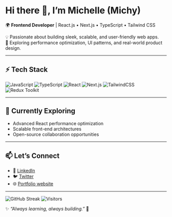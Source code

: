 # Hi there 👋, I’m Michelle (Michy)

🌍 **Frontend Developer** | React.js • Next.js • TypeScript • Tailwind CSS  

💡 Passionate about building sleek, scalable, and user-friendly web apps.  
🚀 Exploring performance optimization, UI patterns, and real-world product design.  

---

## ⚡ Tech Stack
![JavaScript](https://img.shields.io/badge/JavaScript-ES6+-yellow?logo=javascript)
![TypeScript](https://img.shields.io/badge/TypeScript-3178C6?logo=typescript&logoColor=white)
![React](https://img.shields.io/badge/React-61DAFB?logo=react&logoColor=20232a)
![Next.js](https://img.shields.io/badge/Next.js-000000?logo=next.js)
![TailwindCSS](https://img.shields.io/badge/Tailwind_CSS-38B2AC?logo=tailwind-css&logoColor=white)
![Redux Toolkit](https://img.shields.io/badge/Redux_Toolkit-764ABC?logo=redux)

---

## 🌱 Currently Exploring
- Advanced React performance optimization  
- Scalable front-end architectures  
- Open-source collaboration opportunities  

---

## 📫 Let’s Connect
- 💼 [LinkedIn](https://www.linkedin.com/in/michelle-utomi/)  
- 🐦 [Twitter](https://x.com/am_michelle)  
- 🌐 [Portfolio website](https://michycipher.github.io/michelle-portfolio/)

---

![GitHub Streak](https://github-readme-streak-stats.herokuapp.com/?user=michycipher&theme=radical)
![Visitors](https://komarev.com/ghpvc/?username=MichelleUtomi&color=blue)

✨ *“Always learning, always building.”* 🚀

